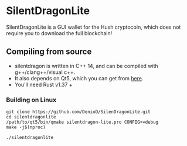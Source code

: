 # SilentDragonLite

SilentDragonLite is a GUI wallet for the Hush cryptocoin, which does not require you to download the full blockchain!

## Compiling from source
* silentdragon is written in C++ 14, and can be compiled with g++/clang++/visual c++. 
* It also depends on Qt5, which you can get from [here](https://www.qt.io/download). 
* You'll need Rust v1.37 +

### Building on Linux

```
git clone https://github.com/DenioD/SilenDragonLite.git
cd silentdragonlite
/path/to/qt5/bin/qmake silentdragon-lite.pro CONFIG+=debug
make -j$(nproc)

./silentdragonlite
```


